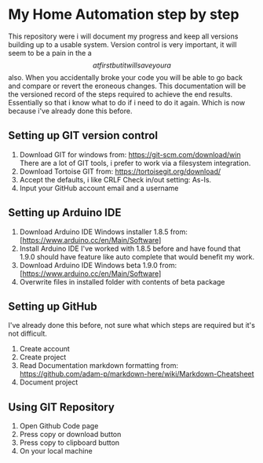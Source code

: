 # My Home Automation step by step
This repository were i will document my progress and keep all versions building up to a usable system.
Version control is very important, it will seem to be a pain in the a$$ at first but it will save your a$$ also. When you accidentally broke your code you will be able to go back and compare or revert the eroneous changes.
This documentation will be the versioned record of the steps required to achieve the end results. Essentially so that i know what to do if i need to do it again. Which is now because i've already done this before.

## Setting up GIT version control
1. Download GIT for windows from: https://git-scm.com/download/win
There are a lot of GIT tools, i prefer to work via a filesystem integration.
1. Download Tortoise GIT from: https://tortoisegit.org/download/
1. Accept the defaults, i like CRLF Check in/out setting: As-Is.
1. Input your GitHub account email and a username

## Setting up Arduino IDE
1. Download Arduino IDE Windows installer 1.8.5 from: [https://www.arduino.cc/en/Main/Software]
1. Install Arduino IDE
I've worked with 1.8.5 before and have found that 1.9.0 should have feature like auto complete that would benefit my work.
1. Download Arduino IDE Windows beta 1.9.0 from: [https://www.arduino.cc/en/Main/Software]
1. Overwrite files in installed folder with contents of beta package

## Setting up GitHub
I've already done this before, not sure what which steps are required but it's not difficult.
1. Create account
1. Create project
1. Read Documentation markdown formatting from: https://github.com/adam-p/markdown-here/wiki/Markdown-Cheatsheet
1. Document project

## Using GIT Repository
1. Open Github Code page
1. Press copy or download button
1. Press copy to clipboard button
1. On your local machine
